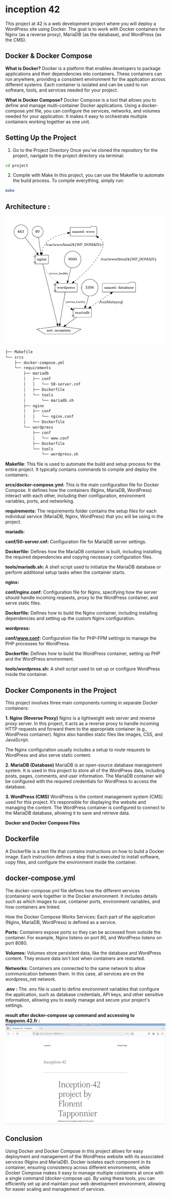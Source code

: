 # inception 42 

This project at 42 is a web development project where you will deploy a WordPress site using Docker. 
The goal is to work with Docker containers for Nginx (as a reverse proxy), MariaDB (as the database), and WordPress (as the CMS).

## Docker & Docker Compose

__What is Docker?__
Docker is a platform that enables developers to package applications and their dependencies into containers. 
These containers can run anywhere, providing a consistent environment for the application across different systems. 
Each container is isolated and can be used to run software, tools, and services needed for your project.

__What is Docker Compose?__
Docker Compose is a tool that allows you to define and manage multi-container Docker applications. Using a docker-compose.yml file, you can configure the services, networks, and volumes needed for your application. It makes it easy to orchestrate multiple containers working together as one unit.

## Setting Up the Project

1. Go to the Project Directory
Once you've cloned the repository for the project, navigate to the project directory via terminal:

```sh
cd project
```
2. Compile with Make
In this project, you can use the Makefile to automate the build process. To compile everything, simply run:

```sh
make
```
## Architecture :
![Inception Image](image/Inception.png)
```sh
├── Makefile
└── srcs
    ├── docker-compose.yml
    └── requirements
        ├── mariadb
        │   ├── conf
        │   │   └── 50-server.cnf
        │   ├── Dockerfile
        │   └── tools
        │       └── mariadb.sh
        ├── nginx
        │   ├── conf
        │   │   └── nginx.conf
        │   └── Dockerfile
        └── wordpress
            ├── conf
            │   └── www.conf
            ├── Dockerfile
            └── tools
                └── wordpress.sh
```
__Makefile__: This file is used to automate the build and setup process for the entire project. It typically contains commands to compile and deploy the containers.

__srcs/docker-compose.yml:__ This is the main configuration file for Docker Compose. It defines how the containers (Nginx, MariaDB, WordPress) interact with each other, including their configuration, environment variables, ports, and networking.

__requirements:__ The requirements folder contains the setup files for each individual service (MariaDB, Nginx, WordPress) that you will be using in the project.

__mariadb:__

__conf/50-server.cnf:__ Configuration file for MariaDB server settings.

__Dockerfile:__ Defines how the MariaDB container is built, including installing the required dependencies and copying necessary configuration files.

__tools/mariadb.sh:__ A shell script used to initialize the MariaDB database or perform additional setup tasks when the container starts.

__nginx:__

__conf/nginx.conf:__ Configuration file for Nginx, specifying how the server should handle incoming requests, proxy to the WordPress container, and serve static files.

__Dockerfile:__ Defines how to build the Nginx container, including installing dependencies and setting up the custom Nginx configuration.

__wordpress:__

__conf/www.conf:__ Configuration file for PHP-FPM settings to manage the PHP processes for WordPress.

__Dockerfile:__ Defines how to build the WordPress container, setting up PHP and the WordPress environment.

__tools/wordpress.sh:__ A shell script used to set up or configure WordPress inside the container.

## Docker Components in the Project
This project involves three main components running in separate Docker containers:

__1. Nginx (Reverse Proxy)__
Nginx is a lightweight web server and reverse proxy server. In this project, it acts as a reverse proxy to handle incoming HTTP requests and forward them to the appropriate container (e.g., WordPress container). Nginx also handles static files like images, CSS, and JavaScript.

The Nginx configuration usually includes a setup to route requests to WordPress and also serve static content.

__2. MariaDB (Database)__
MariaDB is an open-source database management system. It is used in this project to store all of the WordPress data, including posts, pages, comments, and user information. The MariaDB container will be configured with the required credentials for WordPress to access the database.

__3. WordPress (CMS)__
WordPress is the content management system (CMS) used for this project. It’s responsible for displaying the website and managing the content. The WordPress container is configured to connect to the MariaDB database, allowing it to save and retrieve data.

__Docker and Docker Compose Files__

## Dockerfile
A Dockerfile is a text file that contains instructions on how to build a Docker image. Each instruction defines a step that is executed to install software, copy files, and configure the environment inside the container.


## docker-compose.yml
The docker-compose.yml file defines how the different services (containers) work together in the Docker environment. It includes details such as which images to use, container ports, environment variables, and how containers are linked.


How the Docker Compose Works
Services: Each part of the application (Nginx, MariaDB, WordPress) is defined as a service.

__Ports:__ Containers expose ports so they can be accessed from outside the container. For example, Nginx listens on port 80, and WordPress listens on port 8080.

__Volumes:__ Volumes store persistent data, like the database and WordPress content. They ensure data isn't lost when containers are restarted.

__Networks:__ Containers are connected to the same network to allow communication between them. In this case, all services are on the wordpress_net network.

__.env :__ The .env file is used to define environment variables that configure the application, such as database credentials, API keys, and other sensitive information, allowing you to easily manage and secure your project's settings.

__result after docker-compose up command and accessing to ftapponn.42.fr :__
![Inception WordPress Image](image/inception_wordpress.png)

## Conclusion
Using Docker and Docker Compose in this project allows for easy deployment and management of the WordPress website with its associated services (Nginx and MariaDB). 
Docker isolates each component in its container, ensuring consistency across different environments, while Docker Compose makes it easy to manage multiple containers at once with a single command (docker-compose up).
By using these tools, you can efficiently set up and maintain your web development environment, allowing for easier scaling and management of services.





